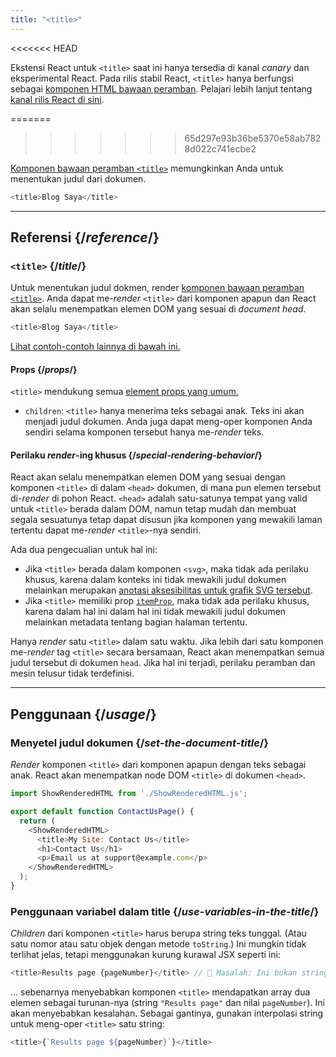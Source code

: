 ```yaml
---
title: "<title>"
---
```


<<<<<<< HEAD
<Canary>

Ekstensi React untuk `<title>` saat ini hanya tersedia di kanal *canary* dan eksperimental React. Pada rilis stabil React, `<title>` hanya berfungsi sebagai [komponen HTML bawaan peramban](https://react.dev/reference/react-dom/components#all-html-components). Pelajari lebih lanjut tentang [kanal rilis React di sini](/community/versioning-policy#all-release-channels).

</Canary>


=======
>>>>>>> 65d297e93b36be5370e58ab7828d022c741ecbe2
<Intro>

[Komponen bawaan peramban `<title>`](https://developer.mozilla.org/en-US/docs/Web/HTML/Element/title) memungkinkan Anda untuk menentukan judul dari dokumen.

```js
<title>Blog Saya</title>
```

</Intro>

<InlineToc />

---

## Referensi {/*reference*/}

### `<title>` {/*title*/}

Untuk menentukan judul dokmen, render [komponen bawaan peramban `<title>`](https://developer.mozilla.org/en-US/docs/Web/HTML/Element/title). Anda dapat me-*render* `<title>` dari komponen apapun dan React akan selalu menempatkan elemen DOM yang sesuai di *document head*.

```js
<title>Blog Saya</title>
```

[Lihat contoh-contoh lainnya di bawah ini.](#usage)

#### Props {/*props*/}

`<title>` mendukung semua [element props yang umum.](/reference/react-dom/components/common#props)

* `children`: `<title>` hanya menerima teks sebagai anak. Teks ini akan menjadi judul dokumen. Anda juga dapat meng-oper komponen Anda sendiri selama komponen tersebut hanya me-*render* teks.

#### Perilaku *render*-ing khusus {/*special-rendering-behavior*/}

React akan selalu menempatkan elemen DOM yang sesuai dengan komponen `<title>` di dalam `<head>` dokumen, di mana pun elemen tersebut di-*render* di pohon React. `<head>` adalah satu-satunya tempat yang valid untuk `<title>` berada dalam DOM, namun tetap mudah dan membuat segala sesuatunya tetap dapat disusun jika komponen yang mewakili laman tertentu dapat me-*render* `<title>`-nya sendiri. 

Ada dua pengecualian untuk hal ini:
* Jika `<title>` berada dalam komponen `<svg>`, maka tidak ada perilaku khusus, karena dalam konteks ini tidak mewakili judul dokumen melainkan merupakan [anotasi aksesibilitas untuk grafik SVG tersebut](https://developer.mozilla.org/en-US/docs/Web/SVG/Element/title).
* Jika `<title>` memiliki prop [`itemProp`](https://developer.mozilla.org/en-US/docs/Web/HTML/Global_attributes/itemprop), maka tidak ada perilaku khusus, karena dalam hal ini dalam hal ini tidak mewakili judul dokumen melainkan metadata tentang bagian halaman tertentu.

<Pitfall>

Hanya *render* satu `<title>` dalam satu waktu. Jika lebih dari satu komponen me-*render* tag `<title>` secara bersamaan, React akan menempatkan semua judul tersebut di dokumen `head`. Jika hal ini terjadi, perilaku peramban dan mesin telusur tidak terdefinisi.

</Pitfall>

---

## Penggunaan {/*usage*/}

### Menyetel judul dokumen {/*set-the-document-title*/}

*Render* komponen `<title>` dari komponen apapun dengan teks sebagai anak. React akan menempatkan node DOM `<title>` di dokumen `<head>`.

<SandpackWithHTMLOutput>

```js src/App.js active
import ShowRenderedHTML from './ShowRenderedHTML.js';

export default function ContactUsPage() {
  return (
    <ShowRenderedHTML>
      <title>My Site: Contact Us</title>
      <h1>Contact Us</h1>
      <p>Email us at support@example.com</p>
    </ShowRenderedHTML>
  );
}
```

</SandpackWithHTMLOutput>

### Penggunaan variabel dalam title {/*use-variables-in-the-title*/}

*Children* dari komponen `<title>` harus berupa string teks tunggal. (Atau satu nomor atau satu objek dengan metode `toString`.) Ini mungkin tidak terlihat jelas, tetapi menggunakan kurung kurawal JSX seperti ini:

```js
<title>Results page {pageNumber}</title> // 🔴 Masalah: Ini bukan string tunggal
```

... sebenarnya menyebabkan komponen `<title>` mendapatkan array dua elemen sebagai turunan-nya (string `"Results page"` dan nilai `pageNumber`). Ini akan menyebabkan kesalahan. Sebagai gantinya, gunakan interpolasi string untuk meng-oper `<title>` satu string:

```js
<title>{`Results page ${pageNumber}`}</title>
```

